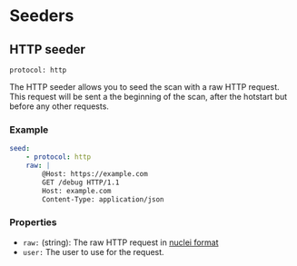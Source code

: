 # Seeders
## HTTP seeder
`protocol: http`


The HTTP seeder allows you to seed the scan with a raw HTTP request.
This request will be sent a the beginning of the scan, after the hotstart but before any other requests.

### Example

```yaml
seed:
    - protocol: http
    raw: |
        @Host: https://example.com
        GET /debug HTTP/1.1
        Host: example.com
        Content-Type: application/json
```
          

### Properties

- `raw:` (string): The raw HTTP request in [nuclei format](https://docs.projectdiscovery.io/templates/protocols/http/raw-http)
- `user:` The user to use for the request.


